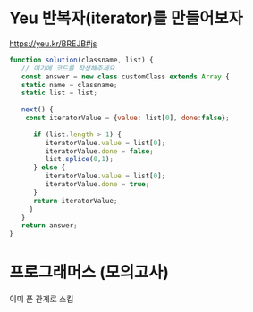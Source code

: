 # Yeu 반복자(iterator)를 만들어보자 

https://yeu.kr/BREJB#js
```javascript
function solution(classname, list) {
   // 여기에 코드를 작성해주세요
   const answer = new class customClass extends Array {
   static name = classname;
   static list = list;
      
   next() {
    const iteratorValue = {value: list[0], done:false};
    
      if (list.length > 1) {
         iteratorValue.value = list[0];
         iteratorValue.done = false; 
         list.splice(0,1);
      } else {
         iteratorValue.value = list[0];
         iteratorValue.done = true;
      }
      return iteratorValue;
     }
   }
   return answer;
}


```

# 프로그래머스 (모의고사)

이미 푼 관계로 스킵 
